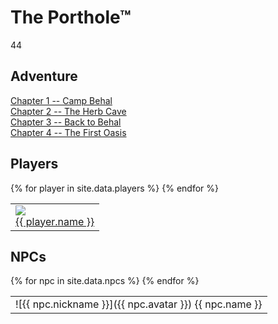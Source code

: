 # The Porthole™

44

## Adventure
[Chapter 1 -- Camp Behal](chapter01.md)  
[Chapter 2 -- The Herb Cave](chapter02.md)  
[Chapter 3 -- Back to Behal](chapter03.md)  
[Chapter 4 -- The First Oasis](chapter04.md)  

## Players
<table><tr>
  {% for player in site.data.players %}
    <td><a href="https://www.dndbeyond.com/characters/{{ player.dndbeyond }}">
    <img src="{{ player.avatar }}"/><br>
    {{ player.name }}</a></td>  
  {% endfor %}
</tr></table>

## NPCs
<table><tr>
  {% for npc in site.data.npcs %}
  <td markdown="span">![{{ npc.nickname }}]({{ npc.avatar }})  
    {{ npc.name }}</td>
{% endfor %}
</tr></table>

